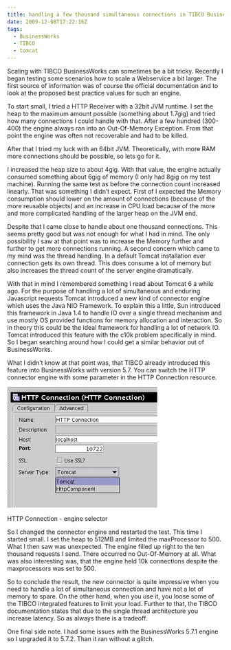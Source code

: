 ```yaml
---
title: handling a few thousand simultaneous connections in TIBCO BusinessWorks
date: 2009-12-08T17:22:16Z
tags:
  - BusinessWorks
  - TIBCO
  - tomcat
---
```

Scaling with TIBCO BusinessWorks can sometimes be a bit tricky. Recently I began testing some scenarios how to scale a Webservice a bit larger. The first source of information was of course the official documentation and to look at the proposed best practice values for such an engine.

To start small, I tried a HTTP Receiver with a 32bit JVM runtime. I set the heap to the maximum amount possible (something about 1.7gig) and tried how many connections I could handle with that. After a few hundred (300-400) the engine always ran into an Out-Of-Memory Exception. From that point the engine was often not recoverable and had to be killed.

After that I tried my luck with an 64bit JVM. Theoretically, with more RAM more connections should be possible, so lets go for it.

I increased the heap size to about 4gig. With that value, the engine actually consumed something about 6gig of memory (I only had 8gig on my test machine). Running the same test as before the connection count increased linearly. That was something I didn’t expect. First of I expected the Memory consumption should lower on the amount of connections (because of the more reusable objects) and an increase in CPU load because of the more and more complicated handling of the larger heap on the JVM end.

Despite that I came close to handle about one thousand connections. This seems pretty good but was not enough for what I had in mind. The only possibility I saw at that point was to increase the Memory further and further to get more connections running. A second concern which came to my mind was the thread handling. In a default Tomcat installation ever connection gets its own thread. This does consume a lot of memory but also increases the thread count of the server engine dramatically.

With that in mind I remembered something I read about Tomcat 6 a while ago. For the purpose of handling a lot of simultaneous and enduring Javascript requests Tomcat introduced a new kind of connector engine which uses the Java NIO Framework. To explain this a little, Sun introduced this framework in Java 1.4 to handle IO over a single thread mechanism and use mostly OS provided functions for memory allocation and interaction. So in theory this could be the ideal framework for handling a lot of network IO. Tomcat introduced this feature with the c10k problem specifically in mind. So I began searching around how I could get a similar behavior out of BusinessWorks.

What I didn’t know at that point was, that TIBCO already introduced this feature into BusinessWorks with version 5.7. You can switch the HTTP connector engine with some parameter in the HTTP Connection resource.

<div id="attachment_511" style="width: 359px" class="wp-caption aligncenter">
  <img src="/assets/http_connection.jpg" alt="HTTP Connection - engine selector" title="http_connection" width="349" height="281" class="size-full wp-image-511" />

  <p class="wp-caption-text">
    HTTP Connection - engine selector
  </p>
</div>

So I changed the connector engine and restarted the test. This time I started small. I set the heap to 512MB and limited the maxProcessor to 500. What I then saw was unexpected. The engine filled up right to the ten thousand requests I send. There occurred no Out-Of-Memory at all. What was also interesting was, that the engine held 10k connections despite the maxprocessors was set to 500.

So to conclude the result, the new connector is quite impressive when you need to handle a lot of simultaneous connection and have not a lot of memory to spare. On the other hand, when you use it, you loose some of the TIBCO integrated features to limit your load. Further to that, the TIBCO documentation states that due to the single thread architecture you increase latency. So as always there is a tradeoff.

One final side note. I had some issues with the BusinessWorks 5.7.1 engine so I upgraded it to 5.7.2. Than it ran without a glitch.

